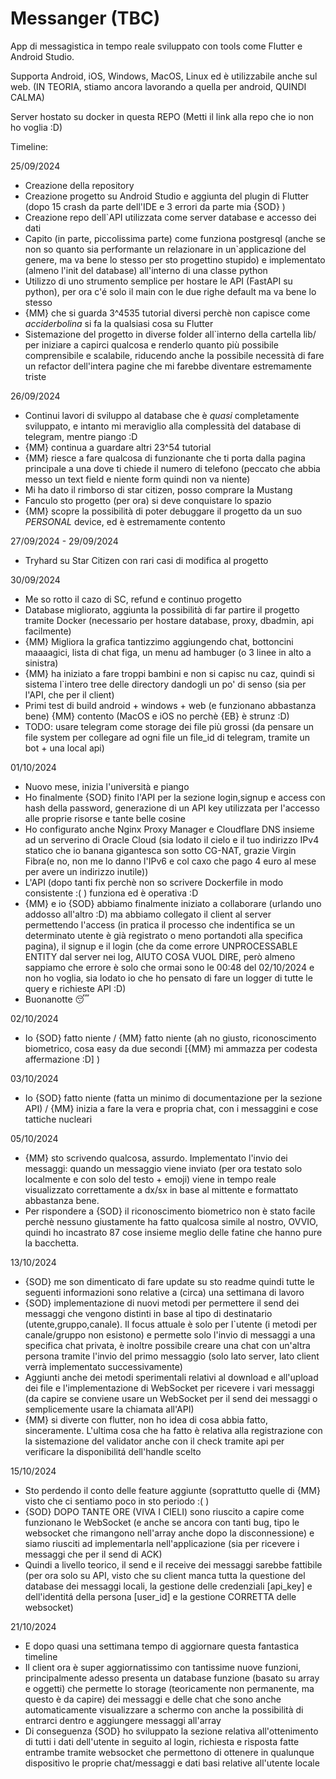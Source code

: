 # Messanger (TBC)

App di messagistica in tempo reale sviluppato con tools come Flutter e Android Studio.

Supporta Android, iOS, Windows, MacOS, Linux ed è utilizzabile anche sul web. (IN TEORIA, stiamo ancora lavorando a quella per android, QUINDI CALMA)

Server hostato su docker in questa REPO (Metti il link alla repo che io non ho voglia :D)

Timeline:

25/09/2024

- Creazione della repository
- Creazione progetto su Android Studio e aggiunta del plugin di Flutter (dopo 15 crash da parte dell'IDE e 3 errori da parte mia {SOD} )
- Creazione repo dell`API utilizzata come server database e accesso dei dati
- Capito (in parte, piccolissima parte) come funziona postgresql (anche se non so quanto sia performante un relazionare in un`applicazione del genere, ma va bene lo stesso per sto progettino stupido) e implementato (almeno l'init del database) all'interno di una classe python
- Utilizzo di uno strumento semplice per hostare le API (FastAPI su python), per ora c'é solo il main con le due righe default ma va bene lo stesso
- {MM} che si guarda 3^4535 tutorial diversi perchè non capisce come *acciderbolina* si fa la qualsiasi cosa su Flutter
- Sistemazione del progetto in diverse folder all`interno della cartella lib/ per iniziare a capirci qualcosa e renderlo quanto più possibile comprensibile e scalabile, riducendo anche la possibile necessità di fare un refactor dell'intera pagine che mi farebbe diventare estremamente triste

26/09/2024

- Continui lavori di sviluppo al database che è *quasi* completamente sviluppato, e intanto mi meraviglio alla complessità del database di telegram, mentre piango :D
- {MM} continua a guardare altri 23^54 tutorial
- {MM} riesce a fare qualcosa di funzionante che ti porta dalla pagina principale a una dove ti chiede il numero di telefono (peccato che abbia messo un text field e niente form quindi non va niente)
- Mi ha dato il rimborso di star citizen, posso comprare la Mustang
- Fanculo sto progetto (per ora) si deve conquistare lo spazio
- {MM} scopre la possibilità di poter debuggare il progetto da un suo *PERSONAL* device, ed è estremamente contento 

27/09/2024 - 29/09/2024

- Tryhard su Star Citizen con rari casi di modifica al progetto

30/09/2024

- Me so rotto il cazo di SC, refund e continuo progetto
- Database migliorato, aggiunta la possibilità di far partire il progetto tramite Docker (necessario per hostare database, proxy, dbadmin, api facilmente)
- {MM} Migliora la grafica tantizzimo aggiungendo chat, bottoncini maaaagici, lista di chat figa, un menu ad hambuger (o 3 linee in alto a sinistra)
- {MM} ha iniziato a fare troppi bambini e non si capisc nu caz, quindi si sistema l`intero tree delle directory dandogli un po' di senso (sia per l'API, che per il client)
- Primi test di build android + windows + web (e funzionano abbastanza bene) {MM} contento (MacOS e iOS no perchè {EB} è strunz :D)
- TODO: usare telegram come storage dei file più grossi (da pensare un file system per collegare ad ogni file un file_id di telegram, tramite un bot + una local api)

01/10/2024

- Nuovo mese, inizia l'università e piango
- Ho finalmente {SOD} finito l'API per la sezione login,signup e access con hash della password, generazione di un API key utilizzata per l'accesso alle proprie risorse e tante belle cosine
- Ho configurato anche Nginx Proxy Manager e Cloudflare DNS insieme ad un serverino di Oracle Cloud (sia lodato il cielo e il tuo indirizzo IPv4 statico che io banana gigantesca son sotto CG-NAT, grazie Virgin Fibra(e no, non me lo danno l'IPv6 e col caxo che pago 4 euro al mese per avere un indirizzo inutile))
- L'API (dopo tanti fix perchè non so scrivere Dockerfile in modo consistente :( ) funziona ed è operativa :D
- {MM} e io {SOD} abbiamo finalmente iniziato a collaborare (urlando uno addosso all'altro :D) ma abbiamo collegato il client al server permettendo l'access (in pratica il processo che indentifica se un determinato utente è già registrato o meno portandoti alla specifica pagina), il signup e il login (che da come errore UNPROCESSABLE ENTITY dal server nei log, AIUTO COSA VUOL DIRE, però almeno sappiamo che errore è solo che ormai sono le 00:48 del 02/10/2024 e non ho voglia, sia lodato io che ho pensato di fare un logger di tutte le query e richieste API :D)
- Buonanotte 😴

02/10/2024

- Io {SOD} fatto niente / {MM} fatto niente (ah no giusto, riconoscimento biometrico, cosa easy da due secondi [{MM} mi ammazza per codesta affermazione :D] )

03/10/2024

- Io {SOD} fatto niente (fatta un minimo di documentazione per la sezione API) / {MM} inizia a fare la vera e propria chat, con i messaggini e cose tattiche nucleari

05/10/2024

- {MM} sto scrivendo qualcosa, assurdo. Implementato l'invio dei messaggi: quando un messaggio viene inviato (per ora testato solo localmente e con solo del testo + emoji) viene in tempo reale visualizzato correttamente a dx/sx in base al mittente e formattato abbastanza bene.
- Per rispondere a {SOD} il riconoscimento biometrico non è stato facile perchè nessuno giustamente ha fatto qualcosa simile al nostro, OVVIO, quindi ho incastrato 87 cose insieme meglio delle fatine che hanno pure la bacchetta.

13/10/2024

- {SOD} me son dimenticato di fare update su sto readme quindi tutte le seguenti informazioni sono relative a (circa) una settimana di lavoro
- {SOD} implementazione di nuovi metodi per permettere il send dei messaggi che vengono distinti in base al tipo di destinatario (utente,gruppo,canale). Il focus attuale è solo per l`utente (i metodi per canale/gruppo non esistono) e permette solo l'invio di messaggi a una specifica chat privata, è inoltre possibile creare una chat con un'altra persona tramite l'invio del primo messaggio (solo lato server, lato client verrà implementato successivamente)
- Aggiunti anche dei metodi sperimentali relativi al download e all'upload dei file e l'implementazione di WebSocket per ricevere i vari messaggi (da capire se conviene usare un WebSocket per il send dei messaggi o semplicemente usare la chiamata all'API)
- {MM} si diverte con flutter, non ho idea di cosa abbia fatto, sinceramente. L'ultima cosa che ha fatto è relativa alla registrazione con la sistemazione del validator anche con il check tramite api per verificare la disponibilitá dell'handle scelto

15/10/2024

- Sto perdendo il conto delle feature aggiunte (soprattutto quelle di {MM} visto che ci sentiamo poco in sto periodo :( )
- {SOD} DOPO TANTE ORE (VIVA I CIELI) sono riuscito a capire come funzionano le WebSocket (e anche se ancora con tanti bug, tipo le websocket che rimangono nell'array anche dopo la disconnessione) e siamo riusciti ad implementarla nell'applicazione (sia per ricevere i messaggi che per il send di ACK)
- Quindi a livello teorico, il send e il receive dei messaggi sarebbe fattibile (per ora solo su API, visto che su client manca tutta la questione del database dei messaggi locali, la gestione delle credenziali [api_key] e dell'identitá della persona [user_id] e la gestione CORRETTA delle websocket)

21/10/2024

- E dopo quasi una settimana tempo di aggiornare questa fantastica timeline
- Il client ora è super aggiornatissimo con tantissime nuove funzioni, principalmente adesso presenta un database funzione (basato su array e oggetti) che permette lo storage (teoricamente non permanente, ma questo è da capire) dei messaggi e delle chat che sono anche automaticamente visualizzare a schermo con anche la possibilità di entrarci dentro e aggiungere messaggi all'array
- Di conseguenza {SOD} ho sviluppato la sezione relativa all'ottenimento di tutti i dati dell'utente in seguito al login, richiesta e risposta fatte entrambe tramite websocket che permettono di ottenere in qualunque dispositivo le proprie chat/messaggi e dati basi relative all'utente locale 

